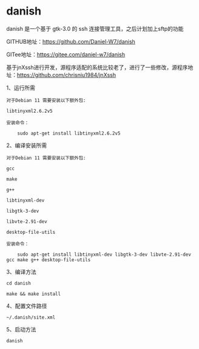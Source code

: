 # danish
danish 是一个基于 gtk-3.0 的 ssh 连接管理工具，之后计划加上sftp的功能

GITHUB地址：https://github.com/Daniel-W7/danish

GITee地址：https://gitee.com/daniel-w7/danish

基于jnXssh进行开发，源程序适配的系统比较老了，进行了一些修改，源程序地址：https://github.com/chrisniu1984/jnXssh

1、运行所需

	对于Debian 11 需要安装以下额外包:

	libtinyxml2.6.2v5

	安装命令：

		sudo apt-get install libtinyxml2.6.2v5

2、编译安装所需

	对于Debian 11 需要安装以下额外包:

	gcc

	make

	g++
	
	libtinyxml-dev
	
	libgtk-3-dev

	libvte-2.91-dev

	desktop-file-utils

	安装命令：

		sudo apt-get install libtinyxml-dev libgtk-3-dev libvte-2.91-dev gcc make g++ desktop-file-utils

3、编译方法
	
	cd danish
	
	make && make install

4、配置文件路径

	~/.danish/site.xml

5、启动方法
	
	danish
